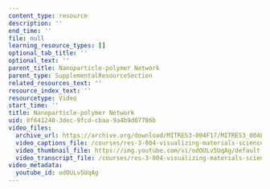 ```yaml
---
content_type: resource
description: ''
end_time: ''
file: null
learning_resource_types: []
optional_tab_title: ''
optional_text: ''
parent_title: Nanoparticle-polymer Network
parent_type: SupplementalResourceSection
related_resources_text: ''
resource_index_text: ''
resourcetype: Video
start_time: ''
title: Nanoparticle-polymer Network
uid: 0f641240-3dec-9fcd-cbaa-9a4b9d07786b
video_files:
  archive_url: https://archive.org/download/MITRES3-004F17/MITRES3_004F17_2017_dang_300k.mp4
  video_captions_file: /courses/res-3-004-visualizing-materials-science-fall-2017/88c0a40ca5c2599796463f98c251d28a_odOULv5UqAg.vtt
  video_thumbnail_file: https://img.youtube.com/vi/odOULv5UqAg/default.jpg
  video_transcript_file: /courses/res-3-004-visualizing-materials-science-fall-2017/cb2a0b4e1a61249805fa32fb8e328647_odOULv5UqAg.pdf
video_metadata:
  youtube_id: odOULv5UqAg
---
```

